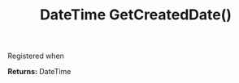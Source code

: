 ﻿---
uid: crmscript_ref_NSBlobEntity_GetCreatedDate
title: DateTime GetCreatedDate()
intellisense: NSBlobEntity.GetCreatedDate
keywords: NSBlobEntity, GetCreatedDate
so.topic: reference
---

Registered when

**Returns:** DateTime


